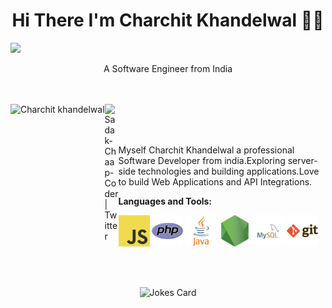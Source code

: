 <h1 align="center"> Hi There I'm Charchit Khandelwal 👨‍💻</h1> <img src="https://gist.githubusercontent.com/Prince-Shivaram/3ace2c813ca49546f3f5f20cd03a2d3e/raw/6058e76860d16ee29df949da3166b3653959318f/hello.gif" height="40px">
<p align="center"> A Software Engineer from India</p>
<br/><br/>


<a href="linkedin.com/in/charchit-khandelwal-6ab7aa108">
  <img align="left" alt="Charchit khandelwal" src="https://img.shields.io/badge/linkedin-%230077B5.svg?&style=for-the-badge&logo=linkedin&logoColor=white" />
</a>
<a href="https://twitter.com/charchit44">
  <img align="left" alt="Sadak-Chaap-Coder | Twitter" width="22px" src="https://raw.githubusercontent.com/peterthehan/peterthehan/master/assets/twitter.svg" />
</a>
<br/><br/><br>

<p>Myself Charchit Khandelwal a professional Software Developer from india.Exploring server-side technologies and building applications.Love to build Web Applications and API Integrations.<p>

**Languages and Tools:**  

<code><img height="50" src="https://raw.githubusercontent.com/github/explore/80688e429a7d4ef2fca1e82350fe8e3517d3494d/topics/javascript/javascript.png"></code>
<code><img height="50" src="https://raw.githubusercontent.com/github/explore/80688e429a7d4ef2fca1e82350fe8e3517d3494d/topics/php/php.png"></code>
<code><img height="50" src="https://raw.githubusercontent.com/github/explore/80688e429a7d4ef2fca1e82350fe8e3517d3494d/topics/java/java.png"></code>
<code><img height="50" src="https://raw.githubusercontent.com/github/explore/80688e429a7d4ef2fca1e82350fe8e3517d3494d/topics/nodejs/nodejs.png"></code>
<code><img height="50" src="https://raw.githubusercontent.com/github/explore/80688e429a7d4ef2fca1e82350fe8e3517d3494d/topics/mysql/mysql.png"></code>
<code><img height="50" src="https://raw.githubusercontent.com/github/explore/80688e429a7d4ef2fca1e82350fe8e3517d3494d/topics/git/git.png"></code>

<br><br>
<!-- HTML -->
<p align="center"><img src="https://readme-jokes.vercel.app/api?theme=solarized-dark" alt="Jokes Card" /></p>

